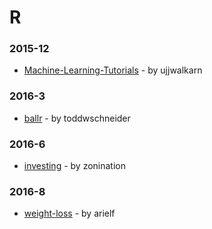 # R


### 2015-12
- [Machine-Learning-Tutorials](https://github.com/ujjwalkarn/Machine-Learning-Tutorials) - by ujjwalkarn

### 2016-3
- [ballr](https://github.com/toddwschneider/ballr) - by toddwschneider

### 2016-6
- [investing](https://github.com/zonination/investing) - by zonination

### 2016-8
- [weight-loss](https://github.com/arielf/weight-loss) - by arielf
